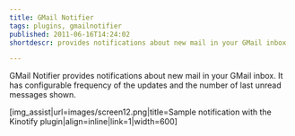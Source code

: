 ```yaml
---
title: GMail Notifier
tags: plugins, gmailnotifier
published: 2011-06-16T14:24:02
shortdescr: provides notifications about new mail in your GMail inbox

---
```


GMail Notifier provides notifications about new mail in your GMail
inbox. It has configurable frequency of the updates and the number of
last unread messages shown.

\[img\_assist|url=images/screen12.png|title=Sample notification with the Kinotify plugin|align=inline|link=1|width=600\]
